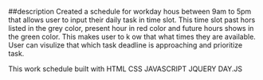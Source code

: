
##description
Created a schedule for workday hous between 9am to 5pm that allows user to input their daily task in time slot.
This time slot past hors listed in the grey color, present hour in red color and future hours shows in the green color.
This makes user to k ow that what times they are available.
User can visulize that which task deadline is approaching and prioritize task.

This work schedule built with 
HTML
CSS
JAVASCRIPT
JQUERY
DAY.JS



